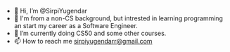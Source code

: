 - 👋 Hi, I’m @SirpiYugendar
- 👀 I'm from a non-CS background, but intrested in learning programming an start my career as a Software Engineer.
- 🌱 I’m currently doing CS50 and some other courses.
- 📫 How to reach me sirpiyugendarr@gmail.com

<!---
SirpiYugendar/SirpiYugendar is a ✨ special ✨ repository because its `README.md` (this file) appears on your GitHub profile.
You can click the Preview link to take a look at your changes.
--->
